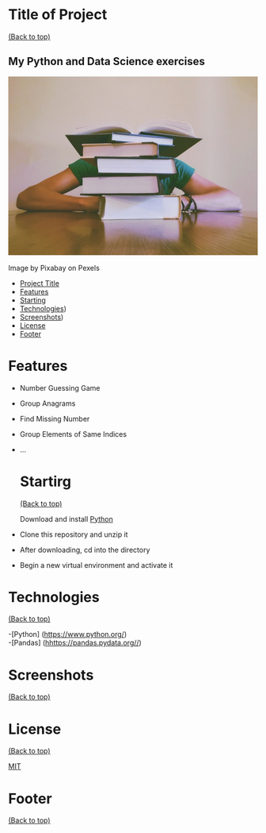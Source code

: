 # Title of Project
[(Back to top)](#project-title)

<h2>My Python and Data Science exercises</h2>

<p align="center">
  <img alt="GitHub release" src="images/pexels_pixabay.jpg">
</p>
<p>Image by  Pixabay on Pexels</p>


- [Project Title](#project-title)
- [Features](#table-of-contents)
- [Starting](#starting)
- [Technologies](#technologies))
- [Screenshots](#screenshots))
- [License](#license)
- [Footer](#footer)

# Features

- Number Guessing Game
- Group Anagrams
- Find Missing Number
- Group Elements of Same Indices
- ...

  # Startirg
  [(Back to top)](#começando)

  Download and install <a href="https://www.python.org/downloads/"> Python</a>

- Clone this repository and unzip it
- After downloading, cd into the directory
- Begin a new virtual environment and activate it


# Technologies
[(Back to top)](#tecnologias)

-[Python] (<a href="https://www.python.org/" rel="nofollow">https://www.python.org/</a>)<br/> -[Pandas] (<a href="https://pandas.pydata.org/" rel="nofollow">hhttps://pandas.pydata.org//</a>)

# Screenshots
[(Back to top)](#screenshots)

 <p align="center">
  
</p>
 
# License
[(Back to top)](#license)

<a href="LICENSE.md">MIT</a>
 
# Footer
[(Back to top)](#footer)

<img style="border-radius: 50%;" src="img/adrien_logo.png" alt=""/>
